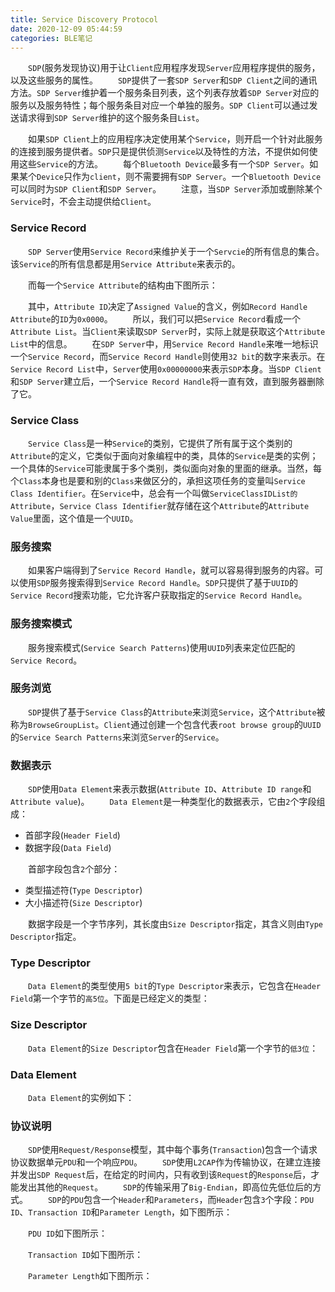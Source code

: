 ```yaml
---
title: Service Discovery Protocol
date: 2020-12-09 05:44:59
categories: BLE笔记
---
```

&emsp;&emsp;`SDP`(服务发现协议)用于让`Client`应用程序发现`Server`应用程序提供的服务，以及这些服务的属性。<!--more-->
&emsp;&emsp;`SDP`提供了一套`SDP Server`和`SDP Client`之间的通讯方法。`SDP Server`维护着一个服务条目列表，这个列表存放着`SDP Server`对应的服务以及服务特性；每个服务条目对应一个单独的服务。`SDP Client`可以通过发送请求得到`SDP Server`维护的这个服务条目`List`。

&emsp;&emsp;如果`SDP Client`上的应用程序决定使用某个`Service`，则开启一个针对此服务的连接到服务提供者。`SDP`只是提供侦测`Service`以及特性的方法，不提供如何使用这些`Service`的方法。
&emsp;&emsp;每个`Bluetooth Device`最多有一个`SDP Server`。如果某个`Device`只作为`client`，则不需要拥有`SDP Server`。一个`Bluetooth Device`可以同时为`SDP Client`和`SDP Server`。
&emsp;&emsp;注意，当`SDP Server`添加或删除某个`Service`时，不会主动提供给`Client`。

### Service Record

&emsp;&emsp;`SDP Server`使用`Service Record`来维护关于一个`Servcie`的所有信息的集合。该`Service`的所有信息都是用`Service Attribute`来表示的。

&emsp;&emsp;而每一个`Service Attribute`的结构由下图所示：

&emsp;&emsp;其中，`Attribute ID`决定了`Assigned Value`的含义，例如`Record Handle Attribute`的`ID`为`0x0000`。
&emsp;&emsp;所以，我们可以把`Service Record`看成一个`Attribute List`。当`Client`来读取`SDP Server`时，实际上就是获取这个`Attribute List`中的信息。
&emsp;&emsp;在`SDP Server`中，用`Service Record Handle`来唯一地标识一个`Service Record`，而`Service Record Handle`则使用`32 bit`的数字来表示。在`Service Record List`中，`Server`使用`0x00000000`来表示`SDP`本身。当`SDP Client`和`SDP Server`建立后，一个`Service Record Handle`将一直有效，直到服务器删除了它。

### Service Class

&emsp;&emsp;`Service Class`是一种`Service`的类别，它提供了所有属于这个类别的`Attribute`的定义，它类似于面向对象编程中的类，具体的`Service`是类的实例；一个具体的`Service`可能隶属于多个类别，类似面向对象的里面的继承。当然，每个`Class`本身也是要和别的`Class`来做区分的，承担这项任务的变量叫`Service Class Identifier`。在`Service`中，总会有一个叫做`ServiceClassIDList的Attribute`，`Service Class Identifier`就存储在这个`Attribute`的`Attribute Value`里面，这个值是一个`UUID`。

### 服务搜索

&emsp;&emsp;如果客户端得到了`Service Record Handle`，就可以容易得到服务的内容。可以使用`SDP`服务搜索得到`Service Record Handle`。`SDP`只提供了基于`UUID`的`Service Record`搜索功能，它允许客户获取指定的`Service Record Handle`。

### 服务搜索模式

&emsp;&emsp;服务搜索模式(`Service Search Patterns`)使用`UUID`列表来定位匹配的`Service Record`。

### 服务浏览

&emsp;&emsp;`SDP`提供了基于`Service Class`的`Attribute`来浏览`Service`，这个`Attribute`被称为`BrowseGroupList`。`Client`通过创建一个包含代表`root browse group`的`UUID`的`Service Search Patterns`来浏览`Server`的`Service`。

### 数据表示

&emsp;&emsp;`SDP`使用`Data Element`来表示数据(`Attribute ID`、`Attribute ID range`和`Attribute value`)。
&emsp;&emsp;`Data Element`是一种类型化的数据表示，它由`2`个字段组成：

- 首部字段(`Header Field`)
- 数据字段(`Data Field`)

&emsp;&emsp;首部字段包含`2`个部分：

- 类型描述符(`Type Descriptor`)
- 大小描述符(`Size Descriptor`)

&emsp;&emsp;数据字段是一个字节序列，其长度由`Size Descriptor`指定，其含义则由`Type Descriptor`指定。

### Type Descriptor

&emsp;&emsp;`Data Element`的类型使用`5 bit`的`Type Descriptor`来表示，它包含在`Header Field`第一个字节的`高5位`。下面是已经定义的类型：

### Size Descriptor

&emsp;&emsp;`Data Element`的`Size Descriptor`包含在`Header Field`第一个字节的`低3位`：

### Data Element

&emsp;&emsp;`Data Element`的实例如下：

### 协议说明

&emsp;&emsp;`SDP`使用`Request/Response`模型，其中每个事务(`Transaction`)包含一个请求协议数据单元`PDU`和一个响应`PDU`。
&emsp;&emsp;`SDP`使用`L2CAP`作为传输协议，在建立连接并发出`SDP Request`后，在给定的时间内，只有收到该`Request`的`Response`后，才能发出其他的`Request`。
&emsp;&emsp;`SDP`的传输采用了`Big-Endian`，即高位先低位后的方式。
&emsp;&emsp;`SDP`的`PDU`包含一个`Header`和`Parameters`，而`Header`包含`3`个字段：`PDU ID`、`Transaction ID`和`Parameter Length`，如下图所示：

&emsp;&emsp;`PDU ID`如下图所示：

&emsp;&emsp;`Transaction ID`如下图所示：

&emsp;&emsp;`Parameter Length`如下图所示：